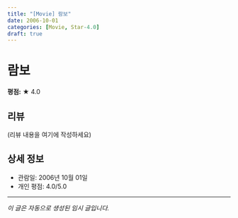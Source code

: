 ```yaml
---
title: "[Movie] 람보"
date: 2006-10-01
categories: [Movie, Star-4.0]
draft: true
---
```


# 람보

**평점:** ★ 4.0

## 리뷰

(리뷰 내용을 여기에 작성하세요)

## 상세 정보

- 관람일: 2006년 10월 01일
- 개인 평점: 4.0/5.0

---

*이 글은 자동으로 생성된 임시 글입니다.*
